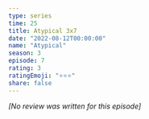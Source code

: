 ```yaml
---
type: series
time: 25
title: Atypical 3x7
date: "2022-08-12T00:00:00"
name: "Atypical"
season: 3
episode: 7
rating: 3
ratingEmoji: "⭐️⭐️⭐️"
share: false
---
```


*[No review was written for this episode]*